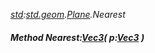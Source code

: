 _[std](../../modules/std/std-module.md):[std.geom](../../modules/std/std-geom.md).[Plane<T>](../../modules/std/std-geom-plane.md).Nearest_
##### Method Nearest:[Vec3](../../modules/std/std-geom-vec3.md)<T>( p:[Vec3](../../modules/std/std-geom-vec3.md)<T> )
